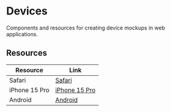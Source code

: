 # Devices

Components and resources for creating device mockups in web applications.

## Resources

| Resource | Link |
|---|---|
| Safari | [Safari](https://magicui.design/docs/components/safari) |
| iPhone 15 Pro | [iPhone 15 Pro](https://magicui.design/docs/components/iphone-15-pro) |
| Android | [Android](https://magicui.design/docs/components/android) | 